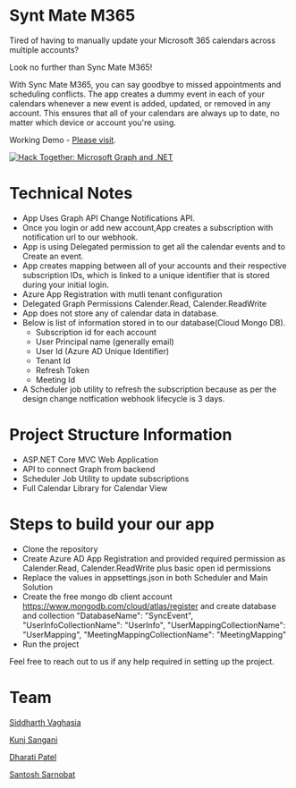 # Synt Mate M365

Tired of having to manually update your Microsoft 365 calendars across multiple accounts?

Look no further than Sync Mate M365!

With Sync Mate M365, you can say goodbye to missed appointments and scheduling conflicts. The app creates a dummy event in each of your calendars whenever a new event is added, updated, or removed in any account. This ensures that all of your calendars are always up to date, no matter which device or account you're using.

Working Demo - [Please visit](https://syncmatem365.azurewebsites.net/). 

[![Hack Together: Microsoft Graph and .NET](https://img.shields.io/badge/Microsoft%20-Hack--Together-orange?style=for-the-badge&logo=microsoft)](https://github.com/microsoft/hack-together)

# Technical Notes

- App Uses Graph API Change Notifications API.
- Once you login or add new account,App creates a subscription with notification url to our webhook.
- App is using Delegated permission to get all the calendar events and to Create an event.
- App creates mapping between all of your accounts and their respective subscription IDs, which is linked to a unique identifier that is stored during your initial login.
- Azure App Registration with mutli tenant configuration
- Delegated Graph Permissions Calender.Read, Calender.ReadWrite
- App does not store any of calendar data in database.
- Below is list of information stored in to our database(Cloud Mongo DB).
    -    Subscription id for each account
    -    User Principal name (generally email)
    - User Id (Azure AD Unique Identifier)
    - Tenant Id
    - Refresh Token
    - Meeting Id
- A Scheduler job utility to refresh the subscription because as per the design change notfication webhook lifecycle is 3 days.
  
 # Project Structure Information
 - ASP.NET Core MVC Web Application
 - API to connect Graph from backend
 - Scheduler Job Utility to update subscriptions
 - Full Calendar Library for Calendar View

 # Steps to build your our app

 - Clone the repository
 - Create Azure AD App Registration and provided required permission as Calender.Read, Calender.ReadWrite plus basic open id permissions
 - Replace the values in appsettings.json in both Scheduler and Main Solution
 - Create the free mongo db client account https://www.mongodb.com/cloud/atlas/register and create database and collection
    "DatabaseName": "SyncEvent",
    "UserInfoCollectionName": "UserInfo",
    "UserMappingCollectionName": "UserMapping",
    "MeetingMappingCollectionName": "MeetingMapping"
- Run the project

Feel free to reach out to us if any help required in setting up the project.
 
# Team

[Siddharth Vaghasia](https://github.com/siddharth-vaghasia)

[Kunj Sangani](https://github.com/kunj-sangani)

[Dharati Patel](https://github.com/dharati1910/)

[Santosh Sarnobat](https://github.com/santoshsarnobat)
